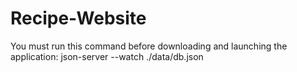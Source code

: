 # Recipe-Website
You must run this command before downloading and launching the application:
json-server --watch ./data/db.json
